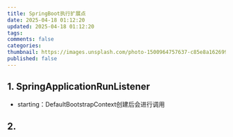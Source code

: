 ```yaml
---
title: SpringBoot执行扩展点
date: 2025-04-18 01:12:20
updated: 2025-04-18 01:12:20
tags: 
comments: false
categories: 
thumbnail: https://images.unsplash.com/photo-1500964757637-c85e8a162699?crop=entropy&cs=srgb&fm=jpg&ixid=M3w2NDU1OTF8MHwxfHJhbmRvbXx8fHx8fHx8fDE3NDQ5NTMxNDB8&ixlib=rb-4.0.3&q=85&w=1920&h=1080
published: false
---
```

## 1. SpringApplicationRunListener

- starting：DefaultBootstrapContext创建后会进行调用

## 2. 